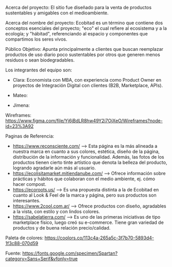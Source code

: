 Acerca del proyecto:
El sitio fue diseñado para la venta de productos sustentables y amigables con el medioambiente. 

Acerca del nombre del proyecto:
Ecobitad es un término que contiene dos conceptos esenciales del proyecto; "eco" el cual refiere al ecosistema y a la ecología; y "hábitad", referenciando al espacio y componentes que compartimos los seres vivos.

Público Objetivo: 
Apunta principalmente a clientes que buscan reemplazar productos de uso diario poco sustentables por otros que generen menos residuos o sean biodegradables.

Los integrantes del equipo son:
- Clara: Economista con MBA, con experiencia como Product Owner en proyectos de Integración Digital con clientes (B2B, Marketplace, APIs).

- Mateo:

- Jimena:


Wireframes:
https://www.figma.com/file/Yj6jBdLR8hw49Y2i7OjXeO/Wireframes?node-id=23%3A92


Paginas de Referencia:
- https://www.reconsciente.com/  --> Esta página es la más alineada a nuestra marca en cuanto a sus colores, estética, diseño de la página, distribución de la información y funcionalidad. Además, las fotos de los productos tienen cierto tinte artístico que denota la belleza del producto, logrando agradarle aún más al usuario.
- https://ecolisitamarket.mitiendanube.com/  --> Ofrece información sobre prácticas y hábitos que colaboran con el medio ambiente, ej. cómo hacer compost.
- https://ecoroots.us/  --> Es una propuesta distinta a la de Ecobitad en cuanto al Look & Feel de la marca y página, pero sus productos son interesantes.
- https://www.2cool.com.ar/  --> Ofrece productos con diseño, agradables a la vista, con estilo y con lindos colores.
- https://sabelatierra.com/  --> Es uno de las primeras iniciativas de tipo marketplace físico, luego creó su e-commerce. Tiene gran variedad de productos y de buena relación precio/calidad.


Paleta de colores: 
https://coolors.co/113c4a-265a5c-3f7b70-5893d4-1f3c88-070d59

Fuente: 
https://fonts.google.com/specimen/Spartan?category=Sans+Serif&vfonly=true
